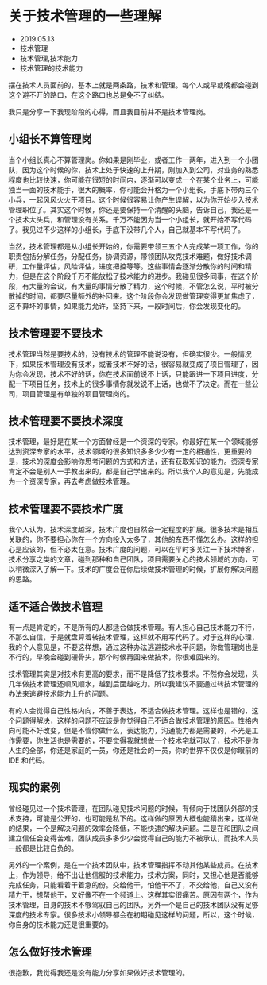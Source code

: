 # 关于技术管理的一些理解
- 2019.05.13
- 技术管理
- 技术管理,技术能力
- 技术管理的技术能力

摆在技术人员面前的，基本上就是两条路，技术和管理。每个人或早或晚都会碰到这个避不开的路口，在这个路口也总是免不了纠结。

我只是分享一下我现阶段的心得，而且我目前并不是技术管理岗。

## 小组长不算管理岗

当个小组长真心不算管理岗。你如果是刚毕业，或者工作一两年，进入到一个小团队，因为这个时候的你，技术上处于快速的上升期，刚加入到公司，对业务的熟悉程度也比较快速，你可能在很短的时间内，逐渐可以变成一个在某个业务上，可能独当一面的技术能手，很大的概率，你可能会升格为一个小组长，手底下带两三个小兵，一起风风火火干项目。这个时候很容易让你产生误解，以为你开始步入技术管理职位了。其实这个时候，你还是要保持一个清醒的头脑，告诉自己，我还是一个技术大头兵，和管理没有关系。千万不能因为当一个小组长，就开始不写代码了。我见过不少这样的小组长，手底下没带几个人，自己就基本不写代码了。

当然，技术管理都是从小组长开始的，你需要带领三五个人完成某一项工作，你的职责包括分解任务，分配任务，协调资源，带领团队攻克技术难题，做好技术调研，工作量评估，风险评估，进度把控等等。这些事情会逐渐分散你的时间和精力，但是在这个阶段千万不能放松了技术能力的进步。我碰见很多同事，在这个阶段，有大量的会议，有大量的事情分散了精力，这个时候，不管怎么说，平时被分散掉的时间，都要尽量额外的补回来。这个阶段你会发现做管理变得更加焦虑了，这不算坏的事情，如果能力允许，坚持下来，一段时间后，你会发现变化的。

## 技术管理要不要技术

技术管理当然是要技术的，没有技术的管理不能说没有，但确实很少。一般情况下，如果技术管理没有技术，或者技术不好的话，很容易就变成了项目管理了，因为你会发现，技术不好的话，你在技术面前说不上话，只能跟进一下项目进度，分配一下项目任务，技术上的很多事情你就发说不上话，也做不了决定。而在一些公司，项目管理是有单独的项目管理岗的。

## 技术管理要不要技术深度

技术管理，最好是在某一个方面曾经是一个资深的专家。你最好在某一个领域能够达到资深专家的水平，技术领域的很多知识多多少少有一定的相通性，更重要的是，技术的深度会影响你思考问题的方式和方法，还有获取知识的能力。资深专家肯定不会是别人一手教出来的，都是自己学出来的。所以我个人的意见是，先能成为一个资深专家，再去考虑做技术管理。

## 技术管理要不要技术广度

我个人认为，技术深度越深，技术广度也自然会一定程度的扩展。很多技术是相互关联的，你不要担心你在一个方向投入太多了，其他的东西不懂怎么办。这样的担心是应该的，但不必太在意。技术广度的问题，可以在平时多关注一下技术博客，技术分享之类的文章，碰到那种和自己团队，项目需要关心的技术领域的方向，可以稍微深入了解一下。技术的广度会在你后续做技术管理的时候，扩展你解决问题的思路。

## 适不适合做技术管理

有一点是肯定的，不是所有的人都适合做技术管理。有人担心自己技术能力不行，不那么自信，于是就盘算着转技术管理，这样就不用写代码了。对于这样的心理，我的个人意见是，不要这样想，通过这种办法逃避技术水平问题，你做管理岗也是不行的，早晚会碰到硬骨头，那个时候再回来做技术，你很难回来的。

技术管理其实是对技术有更高的要求，而不是降低了技术要求。不然你会发现，头几年做技术管理还顺风顺水，越到后面越吃力。所以我建议不要通过转技术管理的办法来逃避技术能力上升的问题。

有的人会觉得自己性格内向，不善于表达，不适合做技术管理。这样也是错的，这个问题得解决，这样的问题不应该是你觉得自己不适合做技术管理的原因。性格内向可能不好改变，但是不管你做什么，表达能力，沟通能力都是需要的，不光是工作需要，你生活也是需要的，不要觉得我就想做一个技术宅就可以了，技术不是你人生的全部，你还是家庭的一员，你还是社会的一员，你的世界不仅仅是你眼前的 IDE 和代码。

## 现实的案例

曾经碰见过一个技术管理，在团队碰见技术问题的时候，有倾向于找团队外部的技术支持，可能是公开的，也可能是私下的。这样做的原因大概也能猜出来，这样做的结果，一个是解决问题的效率会降低，不能快速的解决问题。二是在和团队之间建立信任会变得苦难，团队成员多多少少会觉得自己的能力不被承认，而技术人员一般都是比较自负的。

另外的一个案例，是在一个技术团队中，技术管理指挥不动其他某些成员。在技术上，作为领导，给不出让他信服的技术能力，技术方案，同时，又担心他是否能够完成任务，只能看着干着急的份。交给他干，怕他干不了，不交给他，自己又没有精力干，想帮他干，又好像不在一个频道上。这样其实很痛苦。原因有两个，作为技术管理，自身的技术不够驾驭自己的团队，另外一个是自己的技术团队没有足够深度的技术专家。很多技术小领导都会在初期碰见这样的问题，所以，这个时候，你自身的技术能力还是很重要的。

## 怎么做好技术管理

很抱歉，我觉得我还是没有能力分享如果做好技术管理的。

